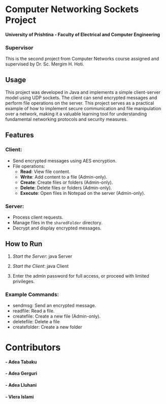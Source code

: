 # Computer Networking Sockets Project

#### University of Prishtina - Faculty of Electrical and Computer Engineering

### Supervisor

This is the second project from Computer Networks course assigned and supervised by Dr. Sc. Mergim H. Hoti.

## Usage

This project was developed in Java and implements a simple client-server model using UDP sockets. The client can send encrypted messages and perform file operations on the server.
This project serves as a practical example of how to implement secure communication and file manipulation over a network, making it a valuable learning tool for understanding fundamental networking protocols and security measures.

## Features
### Client:
- Send encrypted messages using AES encryption.
- File operations:
  - **Read**: View file content.
  - **Write**: Add content to a file (Admin-only).
  - **Create**: Create files or folders (Admin-only).
  - **Delete**: Delete files or folders (Admin-only).
  - **Execute**: Open files in Notepad on the server (Admin-only).

### Server:
- Process client requests.
- Manage files in the `sharedFolder` directory.
- Decrypt and display encrypted messages.

## How to Run

1. *Start the Server*:
   java Server
   

2. *Start the Client*:
   java Client
   

3. Enter the admin password for full access, or proceed with limited privileges.

### Example Commands:
- sendmsg: Send an encrypted message.
- readfile: Read a file.
- createfile: Create a new file (Admin-only).
- deletefile: Delete a file
- createfolder: Create a new folder
  

# Contributors

#### - Adea Tabaku

#### - Adea Gerguri

#### - Adea Lluhani

#### - Vlera Islami
